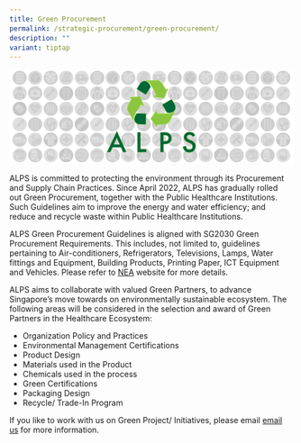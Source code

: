 ```yaml
---
title: Green Procurement
permalink: /strategic-procurement/green-procurement/
description: ""
variant: tiptap
---
```

![](/images/alps_sourcing_events_green_procurement_1920x640_clear.png)

ALPS is committed to protecting the environment through its Procurement and Supply Chain Practices. Since April 2022, ALPS has gradually rolled out Green Procurement, together with the Public Healthcare Institutions. Such Guidelines aim to improve the energy and water efficiency; and reduce and recycle waste within Public Healthcare Institutions.   

ALPS Green Procurement Guidelines is aligned with SG2030 Green Procurement Requirements. This includes, not limited to, guidelines pertaining to Air-conditioners, Refrigerators, Televisions, Lamps, Water fittings and Equipment, Building Products, Printing Paper, ICT Equipment and Vehicles. Please refer to [NEA](https://www.nea.gov.sg/our-services/climate-change-energy-efficiency/energy-efficiency/public-sector) website for more details.

ALPS aims to collaborate with valued Green Partners, to advance Singapore’s move towards on environmentally sustainable ecosystem. The following areas will be considered in the selection and award of Green Partners in the Healthcare Ecosystem:

*   Organization Policy and Practices
*   Environmental Management Certifications
*   Product Design
*   Materials used in the Product
*   Chemicals used in the process
*   Green Certifications 
*   Packaging Design
*   Recycle/ Trade-In Program

If you like to work with us on Green Project/ Initiatives, please email [email us](mailto:alps.green.workgroup@alpshealthcare.com.sg) for more information.